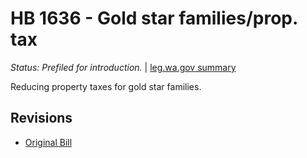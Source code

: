 # HB 1636 - Gold star families/prop. tax
*Status: Prefiled for introduction.* | [leg.wa.gov summary](https://app.leg.wa.gov/billsummary?BillNumber=1636&Year=2021)

Reducing property taxes for gold star families.

## Revisions
* [Original Bill](1/)